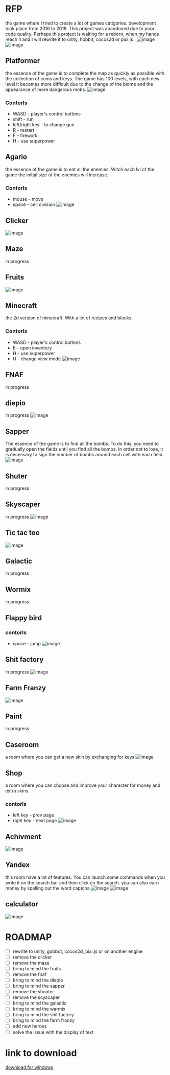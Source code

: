 # RFP
the game where I tried to create a lot of games catigories.
development took place from 2016 to 2018.
This project was abandoned due to poor code quality. Perhaps this project is waiting for a reborn,
when my hands reach it and I will rewrite it to unity, hobbit, cocos2d or pixi.js .
![image](https://user-images.githubusercontent.com/37046811/163725603-5ed7e415-9fc9-4bc1-8803-3708fccc7a04.png)
![image](https://user-images.githubusercontent.com/37046811/163726643-f51ad6e1-7859-415f-8a57-f298a020d3b8.png)

## Platformer
the essence of the game is to complete the map as quickly as possible with the collection of coins and keys. 
The game has 100 levels, with each new level it becomes more difficult 
due to the change of the biome and the appearance of more dangerous mobs.
![image](https://user-images.githubusercontent.com/37046811/163725658-c91dc6e1-cbda-432f-b0dc-84cb26010f53.png)
### Contorls 
* WASD - player's control buttons
* shift - run
* left/right key - to change gun
* R - restart
* F - firework
* H - use superpower
## Agario
the essence of the game is to eat all the enemies. Witch each lvl of the game the initial size of the enemies will increase. 
### Contorls 
* mouse - move
* space - cell division
![image](https://user-images.githubusercontent.com/37046811/163726027-2344a4b2-c7aa-413f-9543-a4ab002f6743.png)
## Clicker
![image](https://user-images.githubusercontent.com/37046811/163726204-40d2a2d3-146d-4238-8136-f6366e1c5e12.png)
## Maze
in progress
## Fruits
![image](https://user-images.githubusercontent.com/37046811/163728062-9248ec9b-cefa-42d5-989f-c598db88de4d.png)
## Minecraft 
the 2d version of minecraft. With a lot of recipes and blocks.
### Contorls 
* WASD - player's control buttons
* E - open inventory
* H - use superpower
* U - change view mode
![image](https://user-images.githubusercontent.com/37046811/163726266-ae4d06aa-4fd3-4407-b2cd-103c0a2e7422.png)
## FNAF
in progress
## diepio
in progress
![image](https://user-images.githubusercontent.com/37046811/163726483-5eb3c24f-df87-4a40-a64e-022bbdc5694b.png)
## Sapper
The essence of the game is to find all the bombs. To do this, you need to gradually open the fields 
until you find all the bombs. In order not to lose, it is necessary to sign the number of bombs around each cell with each field
![image](https://user-images.githubusercontent.com/37046811/163726682-cd3b3f0e-0722-4f6a-b04d-1951ee453a43.png)
## Shuter
in progress
## Skyscaper
in progress
![image](https://user-images.githubusercontent.com/37046811/163727044-bc4d72b7-7752-4d16-a0d9-8019f23ea9c4.png)
## Tic tac toe
![image](https://user-images.githubusercontent.com/37046811/163727025-2cec59f4-de94-488d-ace7-5d32b81c02f4.png)
## Galactic
in progress
## Wormix
in progress
## Flappy bird
### contorls 
* space - jump
![image](https://user-images.githubusercontent.com/37046811/163727101-30819201-1e2f-490d-8e96-b7157c8ed0ee.png)
## Shit factory
in progress
![image](https://user-images.githubusercontent.com/37046811/163727198-9aa02952-e71b-4f54-a985-35c0dda068e4.png)
## Farm Franzy
![image](https://user-images.githubusercontent.com/37046811/163727465-ba4fb407-6475-49ea-9289-9051f3de2d8e.png)
## Paint
in progress
## Caseroom
a room where you can get a new skin by exchanging for keys
![image](https://user-images.githubusercontent.com/37046811/163727529-ccfadb5d-379a-48fc-a223-8c647cadc389.png)
## Shop 
a room where you can choose and improve your character for money and extra skins.
### contorls 
* left key - prev page
* right key - next page
![image](https://user-images.githubusercontent.com/37046811/163727598-2a3855ec-22a5-4d75-8d93-16a324aa0cee.png)
## Achivment
![image](https://user-images.githubusercontent.com/37046811/163727669-52040177-f97a-414c-9060-11fe762ecc59.png)
## Yandex
this room have a lot of features. 
You can launch some commands when you write it on the search bar and then click on the search.
you can also earn money by spelling out the word captcha
![image](https://user-images.githubusercontent.com/37046811/163727842-0cb29bc2-dcc5-4ae2-9b47-c28549d3e351.png)
![image](https://user-images.githubusercontent.com/37046811/163727829-20c789c8-b7cb-46cb-8425-a186595bdb86.png)
## calculator
![image](https://user-images.githubusercontent.com/37046811/163728001-74fc40d3-5054-4b5d-9966-d96d3bf8c370.png)
# ROADMAP
- [ ] rewrite to unity, gobbot, cocos2d, pixi.js or on another engine
- [ ] remove the clicker
- [ ] remove the maze
- [ ] bring to mind the fruits
- [ ] remove the fnaf
- [ ] bring to mind the diepio
- [ ] bring to mind the sapper
- [ ] remove the shooter
- [ ] remove the scyscaper
- [ ] bring to mind the galactic
- [ ] bring to mind the warmix
- [ ] bring to mind the shit factory
- [ ] bring to mind the farm franzy
- [ ] add new heroes
- [ ] solve the issue with the display of text

# link to download
[download for windows](https://disk.yandex.ru/d/xUDyyww63Q4K9f)







